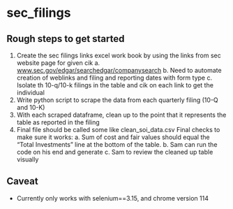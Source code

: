 # sec_filings

## Rough steps to get started
1. Create the sec filings links excel work book by using the links from sec website page for given cik
  a. www.sec.gov/edgar/searchedgar/companysearch
  b. Need to automate creation of weblinks and filing and reporting dates with form type
  c. Isolate th 10-q/10-k filings in the table and cik on each link to get the individual
2. Write python script to scrape the data from each quarterly filing (10-Q and 10-K)
3. With each scraped dataframe, clean up to the point that it represents the table as reported in the filing
4. Final file should be called some like clean_soi_data.csv
Final checks to make sure it works:
  a. Sum of cost and fair values should equal the “Total Investments” line at the bottom of the table.
  b. Sam can run the code on his end and generate
  c. Sam to review the cleaned up table visually

## Caveat
* Currently only works with selenium==3.15, and chrome version 114
